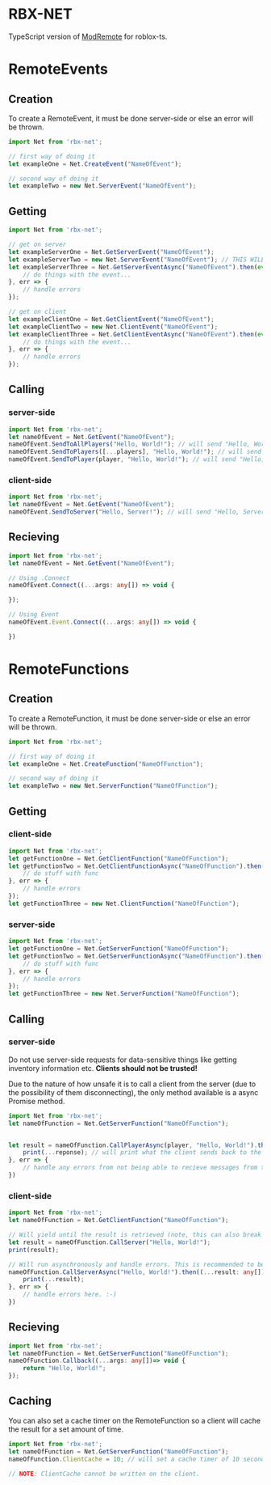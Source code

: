 RBX-NET
========
TypeScript version of [ModRemote](https://github.com/Vorlias/ROBLOX-ModRemote) for roblox-ts.

RemoteEvents
============


Creation
---------
To create a RemoteEvent, it must be done server-side or else an error will be thrown.

```typescript
import Net from 'rbx-net';

// first way of doing it
let exampleOne = Net.CreateEvent("NameOfEvent");

// second way of doing it
let exampleTwo = new Net.ServerEvent("NameOfEvent");
```

Getting
------------
```ts
import Net from 'rbx-net';

// get on server
let exampleServerOne = Net.GetServerEvent("NameOfEvent");
let exampleServerTwo = new Net.ServerEvent("NameOfEvent"); // THIS WILL CREATE IF NOT EXISTING!!
let exampleServerThree = Net.GetServerEventAsync("NameOfEvent").then(event => {
    // do things with the event...
}, err => {
    // handle errors
});

// get on client
let exampleClientOne = Net.GetClientEvent("NameOfEvent");
let exampleClientTwo = new Net.ClientEvent("NameOfEvent");
let exampleClientThree = Net.GetClientEventAsync("NameOfEvent").then(event => {
    // do things with the event...
}, err => {
    // handle errors
});
```


Calling
--------

### server-side
```ts
import Net from 'rbx-net';
let nameOfEvent = Net.GetEvent("NameOfEvent");
nameOfEvent.SendToAllPlayers("Hello, World!"); // will send "Hello, World!" to all players
nameOfEvent.SendToPlayers([...players], "Hello, World!"); // will send "Hello, World!" to the targeted list of players
nameOfEvent.SendToPlayer(player, "Hello, World!"); // will send "Hello, World!" to the targeted player
```


### client-side
```ts
import Net from 'rbx-net';
let nameOfEvent = Net.GetEvent("NameOfEvent");
nameOfEvent.SendToServer("Hello, Server!"); // will send "Hello, Server!" to the server.
```

Recieving
---------
```ts
import Net from 'rbx-net';
let nameOfEvent = Net.GetEvent("NameOfEvent");

// Using .Connect
nameOfEvent.Connect((...args: any[]) => void {

});

// Using Event
nameOfEvent.Event.Connect((...args: any[]) => void {

})
```



RemoteFunctions
===============


Creation
--------
To create a RemoteFunction, it must be done server-side or else an error will be thrown.

```typescript
import Net from 'rbx-net';

// first way of doing it
let exampleOne = Net.CreateFunction("NameOfFunction");

// second way of doing it
let exampleTwo = new Net.ServerFunction("NameOfFunction");
```


Getting
------------


### client-side
```ts
import Net from 'rbx-net';
let getFunctionOne = Net.GetClientFunction("NameOfFunction");
let getFunctionTwo = Net.GetClientFunctionAsync("NameOfFunction").then(func => {
    // do stuff with func
}, err => {
    // handle errors
});
let getFunctionThree = new Net.ClientFunction("NameOfFunction");
```

### server-side
```ts
import Net from 'rbx-net';
let getFunctionOne = Net.GetServerFunction("NameOfFunction");
let getFunctionTwo = Net.GetServerFunctionAsync("NameOfFunction").then(func => {
    // do stuff with func
}, err => {
    // handle errors
});
let getFunctionThree = new Net.ServerFunction("NameOfFunction");
```


## Calling
### server-side
Do not use server-side requests for data-sensitive things like getting inventory information etc. **Clients should not be trusted!**

Due to the nature of how unsafe it is to call a client from the server (due to the possibility of them disconnecting), the only method available is a async Promise method.

```ts
import Net from 'rbx-net';
let nameOfFunction = Net.GetServerFunction("NameOfFunction");


let result = nameOfFunction.CallPlayerAsync(player, "Hello, World!").then( (...response : any[]) => void {
    print(...reponse); // will print what the client sends back to the server. :-)
}, err => {
    // handle any errors from not being able to recieve messages from the client. :-)
})
```


### client-side
```ts
import Net from 'rbx-net';
let nameOfFunction = Net.GetClientFunction("NameOfFunction");

// Will yield until the result is retrieved (note, this can also break your script!)
let result = nameOfFunction.CallServer("Hello, World!"); 
print(result);

// Will run asynchronously and handle errors. This is recommended to be used as your server-side code could throw errors!
nameOfFunction.CallServerAsync("Hello, World!").then((...result: any[]) => void {
    print(...result);
}, err => {
    // handle errors here. :-)
})
```


Recieving
--------------

```ts
import Net from 'rbx-net';
let nameOfFunction = Net.GetServerFunction("NameOfFunction");
nameOfFunction.Callback((...args: any[])=> void {
    return "Hello, World!";
});
```

Caching
-------------
You can also set a cache timer on the RemoteFunction so a client will cache the result for a set amount of time.
```ts
import Net from 'rbx-net';
let nameOfFunction = Net.GetServerFunction("NameOfFunction");
nameOfFunction.ClientCache = 10; // will set a cache timer of 10 seconds.

// NOTE: ClientCache cannot be written on the client.
```